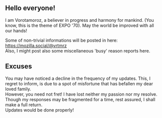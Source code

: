 ## Hello everyone!

I am Vorotamoroz, a believer in progress and harmony for mankind. (You know, this is the theme of EXPO '70).
May the world be improved with all our hands!

Some of non-trivial informations will be posted in here: https://mozilla.social/@vrtmrz  
Also, I might post also some miscellaneous 'busy' reason reports here.

## Excuses
You may have noticed a decline in the frequency of my updates. This, I regret to inform, is due to a spot of misfortune that has befallen my dear loved family.  
However, you need not fret! I have lost neither my passion nor my resolve. Though my responses may be fragmented for a time, rest assured, I shall make a full return.  
Updates would be done properly!
